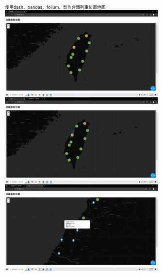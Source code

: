 使用dash、pandas、folium、製作台鐵列車位置地圖
![image](https://github.com/Hsieh-Hank/trainmap/blob/main/image(275).png)
![image](https://github.com/Hsieh-Hank/trainmap/blob/main/image(276).png)
![image](https://github.com/Hsieh-Hank/trainmap/blob/main/image(277).png)
